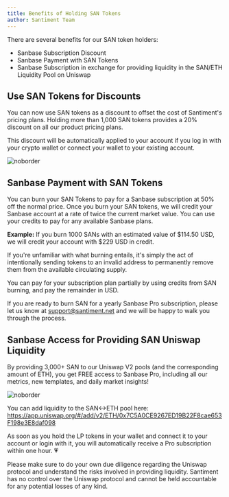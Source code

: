 ```yaml
---
title: Benefits of Holding SAN Tokens
author: Santiment Team
---
```


There are several benefits for our SAN token holders:

- Sanbase Subscription Discount
- Sanbase Payment with SAN Tokens
- Sanbase Subscription in exchange for providing liquidity in the SAN/ETH Liquidity Pool on Uniswap

## Use SAN Tokens for Discounts

You can now use SAN tokens as a discount to offset the cost of Santiment's pricing plans. Holding more than 1,000 SAN tokens provides a 20% discount on all our product pricing plans.

This discount will be automatically applied to your account if you log in with your crypto wallet or connect your wallet to your existing account.

![noborder](sanpricing_v3.png)

## Sanbase Payment with SAN Tokens

You can burn your SAN Tokens to pay for a Sanbase subscription at 50% off the normal price. Once you burn your SAN tokens, we will credit your Sanbase account at a rate of twice the current market value. You can use your credits to pay for any available Sanbase plans.

<Notebox type="pin">__Example:__ If you burn 1000 SANs with an estimated value of $114.50 USD, we will credit your account with $229 USD in credit.</Notebox>

If you're unfamiliar with what burning entails, it's simply the act of intentionally sending tokens to an invalid address to permanently remove them from the available circulating supply.

You can pay for your subscription plan partially by using credits from SAN burning, and pay the remainder in USD.

<Notebox type="hand">If you are ready to burn SAN for a yearly Sanbase Pro subscription, please let us know at [support@santiment.net](mailto:support@santiment.net) and we will be happy to walk you through the process.</Notebox>

## Sanbase Access for Providing SAN Uniswap Liquidity

By providing 3,000+ SAN to our Uniswap V2 pools (and the corresponding amount of ETH), you get FREE access to Sanbase Pro, including all our metrics, new templates, and daily market insights!

![noborder](liquidity.png)

You can add liquidity to the SAN<->ETH pool here: <https://app.uniswap.org/#/add/v2/ETH/0x7C5A0CE9267ED19B22F8cae653F198e3E8daf098>

As soon as you hold the LP tokens in your wallet and connect it to your account or login with it, you will automatically receive a Pro subscription within one hour. 💗

<Notebox>Please make sure to do your own due diligence regarding the Uniswap protocol and understand the risks involved in providing liquidity. Santiment has no control over the Uniswap protocol and cannot be held accountable for any potential losses of any kind.</Notebox>

